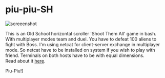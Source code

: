 # piu-piu-SH
![screeenshot](https://user-images.githubusercontent.com/18072680/34843658-2207ce84-f720-11e7-858e-83eaec80fea1.gif)

This is an Old School horizontal scroller 'Shoot Them All' game in bash.
With multiplayer modes team and duel. You have to defeat 100 aliens to fight with Boss.
I'm using netcat for client-server exchange in multiplayer mode.
So netcat have to be installed on system if you wish to play with friend.
Terminals on both hosts have to be with equal dimensions.<br>
Read about it <a href="https://habrahabr.ru/post/335960">here</a>.

Piu-Piu!)
